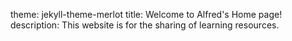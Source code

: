 theme: jekyll-theme-merlot
title: Welcome to Alfred's Home page! 
description: This website is for the sharing of learning resources. 











